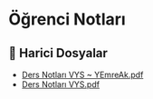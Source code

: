 # Öğrenci Notları


<!--Index-->

## 🔗 Harici Dosyalar

- [Ders Notları VYS ~ YEmreAk.pdf](./Ders%20Notlar%C4%B1%20VYS%20~%20YEmreAk.pdf)
- [Ders Notları VYS.pdf](./Ders%20Notlar%C4%B1%20VYS.pdf)


<!--Index-->

